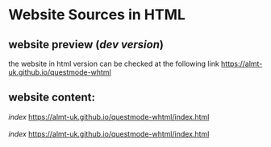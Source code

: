 # Website Sources in HTML

## website preview (*dev version*)
the website in html version can be checked at the following link
https://almt-uk.github.io/questmode-whtml


## website content:
*index*
https://almt-uk.github.io/questmode-whtml/index.html
<br>
<br>
*index*
https://almt-uk.github.io/questmode-whtml/index.html
